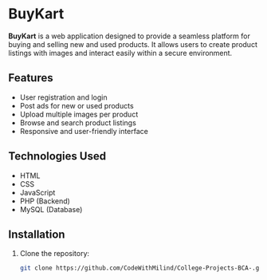 # BuyKart

**BuyKart** is a web application designed to provide a seamless platform for buying and selling new and used products. It allows users to create product listings with images and interact easily within a secure environment.

## Features

- User registration and login
- Post ads for new or used products
- Upload multiple images per product
- Browse and search product listings
- Responsive and user-friendly interface

## Technologies Used

- HTML
- CSS
- JavaScript
- PHP (Backend)
- MySQL (Database)

## Installation

1. Clone the repository:
   ```bash
   git clone https://github.com/CodeWithMilind/College-Projects-BCA-.git
